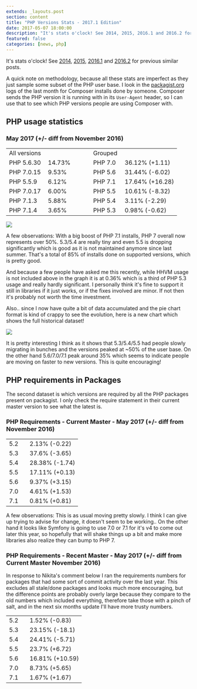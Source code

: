 ```yaml
---
extends: _layouts.post
section: content
title: "PHP Versions Stats - 2017.1 Edition"
date: 2017-05-07 18:00:00
description: "It's stats o'clock! See 2014, 2015, 2016.1 and 2016.2 for previous similar posts. A quick note on methodology, because all these stats are imperfect as they just sample some subset of the PHP user base. I look in the packagist.org logs of the last month for Composer installs done by someone. Composer sends the PHP version it is running with in its ..."
featured: false
categories: [news, php]
---
```

It's stats o'clock! See [2014](https://seld.be/notes/my-view-of-php-version-adoption), [2015](https://seld.be/notes/php-versions-stats-2015-edition), [2016.1](https://seld.be/notes/php-versions-stats-2016-1-edition) and [2016.2](https://seld.be/notes/php-versions-stats-2016-2-edition) for previous similar posts.

A quick note on methodology, because all these stats are imperfect as they just sample some subset of the PHP user base. I look in the [packagist.org](https://packagist.org) logs of the last month for Composer installs done by someone. Composer sends the PHP version it is running with in its `User-Agent` header, so I can use that to see which PHP versions people are using Composer with.

PHP usage statistics
--------------------

### May 2017 (+/- diff from November 2016)

<table> <tr> <td style="width: 90px">All versions</td> <td></td> <td style="width: 30px"></td> <td style="width: 70px">Grouped</td> <td></td> </tr> <tr> <td>PHP 5.6.30</td> <td>14.73%</td> <td></td> <td>PHP 7.0</td> <td>36.12% (+1.11)</td> </tr> <tr> <td>PHP 7.0.15</td> <td>9.53%</td> <td></td> <td>PHP 5.6</td> <td>31.44% (-6.02)</td> </tr> <tr> <td>PHP 5.5.9</td> <td>6.12%</td> <td></td> <td>PHP 7.1</td> <td>17.64% (+16.28)</td> </tr> <tr> <td>PHP 7.0.17</td> <td>6.00%</td> <td></td> <td>PHP 5.5</td> <td>10.61% (-8.32)</td> </tr> <tr> <td>PHP 7.1.3</td> <td>5.88%</td> <td></td> <td>PHP 5.4</td> <td>3.11% (-2.29)</td> </tr> <tr> <td>PHP 7.1.4</td> <td>3.65%</td> <td></td> <td>PHP 5.3</td> <td>0.98% (-0.62)</td> </tr> </table>

![](//seld.be/images/composer-2017-01.png?v2)

A few observations: With a big boost of PHP 7.1 installs, PHP 7 overall now represents over 50%. 5.3/5.4 are really tiny and even 5.5 is dropping significantly which is good as it is not maintained anymore since last summer. That's a total of 85% of installs done on supported versions, which is pretty good.

And because a few people have asked me this recently, while HHVM usage is not included above in the graph it is at 0.36% which is a third of PHP 5.3 usage and really hardly significant. I personally think it's fine to support it still in libraries if it just works, or if the fixes involved are minor. If not then it's probably not worth the time investment.

Also.. since I now have quite a bit of data accumulated and the pie chart format is kind of crappy to see the evolution, here is a new chart which shows the full historical dataset!

![](//seld.be/images/composer-graph-2017-01.png?v2)

It is pretty interesting I think as it shows that 5.3/5.4/5.5 had people slowly migrating in bunches and the versions peaked at ~50% of the user base. On the other hand 5.6/7.0/7.1 peak around 35% which seems to indicate people are moving on faster to new versions. This is quite encouraging!

PHP requirements in Packages
----------------------------

The second dataset is which versions are required by all the PHP packages present on packagist. I only check the require statement in their current master version to see what the latest is.

### PHP Requirements - Current Master - May 2017 (+/- diff from November 2016)

<table> <tbody> <tr><td style="width: 40px">5.2</td><td>2.13% (-0.22)</td></tr> <tr><td>5.3</td><td>37.6% (-3.65)</td></tr> <tr><td>5.4</td><td>28.38% (-1.74)</td></tr> <tr><td>5.5</td><td>17.11% (+0.13)</td></tr> <tr><td>5.6</td><td>9.37% (+3.15)</td></tr> <tr><td>7.0</td><td>4.61% (+1.53)</td></tr> <tr><td>7.1</td><td>0.81% (+0.81)</td></tr> </tbody></table>

A few observations: This is as usual moving pretty slowly. I think I can give up trying to advise for change, it doesn't seem to be working.. On the other hand it looks like Symfony is going to use 7.0 or 7.1 for it's v4 to come out later this year, so hopefully that will shake things up a bit and make more libraries also realize they can bump to PHP 7.

### PHP Requirements - Recent Master - May 2017 (+/- diff from Current Master November 2016)

In response to Nikita's comment below I ran the requirements numbers for packages that had some sort of commit activity over the last year. This excludes all stale/done packages and looks much more encouraging, but the difference points are probably overly large because they compare to the old numbers which included everything, therefore take those with a pinch of salt, and in the next six months update I'll have more trusty numbers.

<table> <tbody> <tr><td style="width: 40px">5.2</td><td>1.52% (-0.83)</td></tr> <tr><td>5.3</td><td>23.15% (-18.1)</td></tr> <tr><td>5.4</td><td>24.41% (-5.71)</td></tr> <tr><td>5.5</td><td>23.7% (+6.72)</td></tr> <tr><td>5.6</td><td>16.81% (+10.59)</td></tr> <tr><td>7.0</td><td>8.73% (+5.65)</td></tr> <tr><td>7.1</td><td>1.67% (+1.67)</td></tr> </tbody></table>